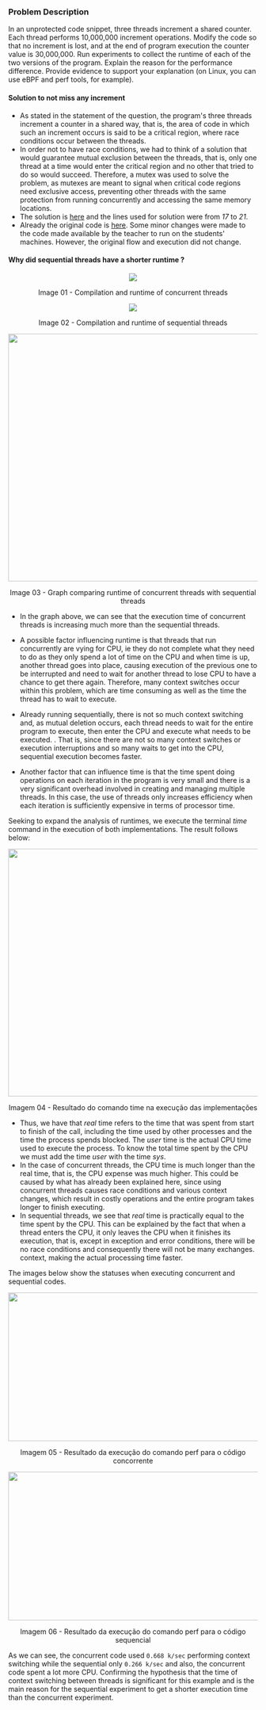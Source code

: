 ### Problem Description

In an unprotected code snippet, three threads increment a shared counter. Each thread performs 10,000,000 increment operations. Modify the code so that no increment is lost, and at the end of program execution the counter value is 30,000,000. Run experiments to collect the runtime of each of the two versions of the program. Explain the reason for the performance difference. Provide evidence to support your explanation (on Linux, you can use eBPF and perf tools, for example).

#### Solution to not miss any increment

* As stated in the statement of the question, the program's three threads increment a counter in a shared way, that is, the area of ​​code in which such an increment occurs is said to be a critical region, where race conditions occur between the threads.
* In order not to have race conditions, we had to think of a solution that would guarantee mutual exclusion between the threads, that is, only one thread at a time would enter the critical region and no other that tried to do so would succeed. Therefore, a mutex was used to solve the problem, as mutexes are meant to signal when critical code regions need exclusive access, preventing other threads with the same protection from running concurrently and accessing the same memory locations.
* The solution is [here](./SequentialThreads.c) and the lines used for solution were from _17_ to _21_. 
* Already the original code is [here](./ConcurrentThreads.c).
Some minor changes were made to the code made available by the teacher to run on the students' machines. However, the original flow and execution did not change.


#### Why did sequential threads have a shorter runtime ?

<p align="center">
  <img src="./Images/ConcurrentThreadsTime.png">
</p>
<p align="center">
  Image 01 - Compilation and runtime of concurrent threads
</p>

<p align="center">
  <img src="./Images/SequentialThreadsTime.png">
</p>
<p align="center">
    Image 02 - Compilation and runtime of sequential threads
</p>

<p align="center">
  <img width="671" height="500" src="./Images/TimeChart.png">
</p>
<p align="center">
    Image 03 - Graph comparing runtime of concurrent threads with sequential threads
</p>

* In the graph above, we can see that the execution time of concurrent threads is increasing much more than the sequential threads.

* A possible factor influencing runtime is that threads that run concurrently are vying for CPU, ie they do not complete what they need to do as they only spend a lot of time on the CPU and when time is up, another thread goes into place, causing execution of the previous one to be interrupted and need to wait for another thread to lose CPU to have a chance to get there again. Therefore, many context switches occur within this problem, which are time consuming as well as the time the thread has to wait to execute.
* Already running sequentially, there is not so much context switching and, as mutual deletion occurs, each thread needs to wait for the entire program to execute, then enter the CPU and execute what needs to be executed. . That is, since there are not so many context switches or execution interruptions and so many waits to get into the CPU, sequential execution becomes faster.
* Another factor that can influence time is that the time spent doing operations on each iteration in the program is very small and there is a very significant overhead involved in creating and managing multiple threads. In this case, the use of threads only increases efficiency when each iteration is sufficiently expensive in terms of processor time.

Seeking to expand the analysis of runtimes, we execute the terminal _time_ command in the execution of both implementations. The result follows below:

<p align="center">
  <img width="671" height="500" src="./Images/SysExecTime.png">
</p>
<p align="center">
    Imagem 04 - Resultado do comando time na execução das implementações
</p>

* Thus, we have that _real_ time refers to the time that was spent from start to finish of the call, including the time used by other processes and the time the process spends blocked. The _user_ time is the actual CPU time used to execute the process. To know the total time spent by the CPU we must add the time _user_ with the time _sys_.
* In the case of concurrent threads, the CPU time is much longer than the real time, that is, the CPU expense was much higher. This could be caused by what has already been explained here, since using concurrent threads causes race conditions and various context changes, which result in costly operations and the entire program takes longer to finish executing.
* In sequential threads, we see that _real_ time is practically equal to the time spent by the CPU. This can be explained by the fact that when a thread enters the CPU, it only leaves the CPU when it finishes its execution, that is, except in exception and error conditions, there will be no race conditions and consequently there will not be many exchanges. context, making the actual processing time faster.

The images below show the statuses when executing concurrent and sequential codes.

<p align="center">
  <img width="671" height="300" src="./Images/ConcurrentThreadsPerformance.jpeg">
</p>
<p align="center">
    Imagem 05 - Resultado da execução do comando perf para o código concorrente
</p>

<p align="center">
  <img width="671" height="300" src="./Images/SequentialThreadsPerformance.jpeg">
</p>
<p align="center">
    Imagem 06 - Resultado da execução do comando perf para o código sequencial
</p>

As we can see, the concurrent code used `0.668 k/sec` performing context switching while the sequential only `0.266 k/sec` and also, the concurrent code spent a lot more CPU. Confirming the hypothesis that the time of context switching between threads is significant for this example and is the main reason for the sequential experiment to get a shorter execution time than the concurrent experiment.
